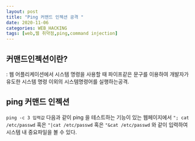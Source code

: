```yaml
---
layout: post
title: "Ping 커맨드 인젝션 공격 "
date: 2020-11-06
categories: WEB_HACKING
tags: [web,웹 취약점,ping,command injection]
---
```



## 커맨드인젝션이란?
: 웹 어플리케이션에서 시스템 명령을 사용할 때 파이프같은 문구를 이용하여 개발자가 유도한 시스템 명령 이외의 시스템명령어를 실행하는공격.

## ping 커맨드 인젝션
`ping -c 3 입력값`
다음과 같이 ping 을 테스트하는 기능이 있는 웹페이지에서 `"; cat /etc/passwd` 혹은 `"|cat /etc/passwd` 혹은 `"&cat /etc/passwd` 와 같이 입력하여 시스템 내 중요파일을 볼 수 있다.